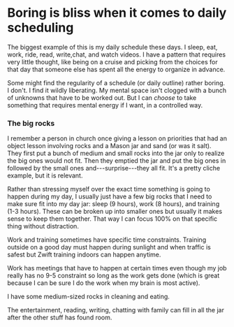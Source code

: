 # Boring is bliss when it comes to daily scheduling

The biggest example of this is my daily schedule these days. I sleep, eat, work, ride, read, write,chat, and watch videos. I have a pattern that requires very little thought, like being on a cruise and picking from the choices for that day that someone else has spent all the energy to organize in advance.

Some might find the regularity of a schedule (or daily outline) rather boring. I don't. I find it wildly liberating. My mental space isn't clogged with a bunch of unknowns that have to be worked out. But I can *choose* to take something that requires mental energy if I want, in a controlled way.

### The big rocks

I remember a person in church once giving a lesson on priorities that had an object lesson involving rocks and a Mason jar and sand (or was it salt). They first put a bunch of medium and small rocks into the jar only to realize the big ones would not fit. Then they emptied the jar and put the big ones in followed by the small ones and---surprise---they all fit. It's a pretty cliche example, but it is relevant.

Rather than stressing myself over the exact time something is going to happen during my day, I usually just have a few big rocks that I need to make sure fit into my day jar: sleep (9 hours), work (8 hours), and training (1-3 hours). These can be broken up into smaller ones but usually it makes sense to keep them together. That way I can focus 100% on that specific thing without distraction.

Work and training sometimes have specific time constraints. Training outside on a good day must happen during sunlight and when traffic is safest but Zwift training indoors can happen anytime.

Work has meetings that have to happen at certain times even though my job really has no 9-5 constraint so long as the work gets done (which is great because I can be sure I do the work when my brain is most active).

I have some medium-sized rocks in cleaning and eating.

The entertainment, reading, writing, chatting with family can fill in all the jar after the other stuff has found room.
